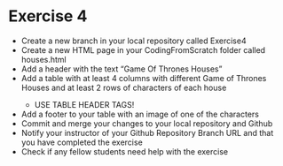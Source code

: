 # Exercise 4
<ul>
    <li>Create a new branch in your local repository called Exercise4</li>
    <li>Create a new HTML page in your CodingFromScratch folder called houses.html</li>
    <li>Add a header with the text “Game Of Thrones Houses”</li>
    <li>Add a table with at least 4 columns with different Game of Thrones Houses and at least 2 rows of characters of each house</li>
    <ul>
        <li>USE TABLE HEADER TAGS!</li>
    </ul>
    <li>Add a footer to your table with an image of one of the characters</li>
    <li>Commit and merge your changes to your local repository and Github</li>
    <li>Notify your instructor of your Github Repository Branch URL and that you have completed the exercise</li>
    <li>Check if any fellow students need help with the exercise</li>
</ul>